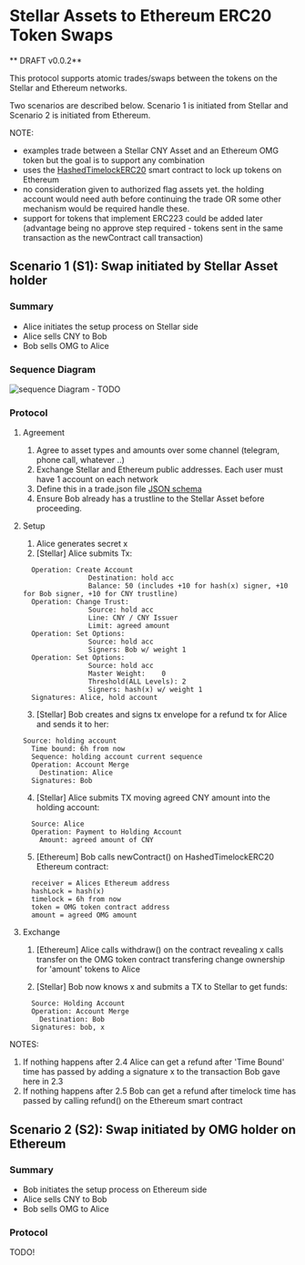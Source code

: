 # Stellar Assets to Ethereum ERC20 Token Swaps

** DRAFT v0.0.2**

This protocol supports atomic trades/swaps between the tokens on the Stellar and Ethereum networks.

Two scenarios are described below. Scenario 1 is initiated from Stellar and Scenario 2 is initiated from Ethereum.

NOTE:
 * examples trade between a Stellar CNY Asset and an Ethereum OMG token but the goal is to support any combination
 * uses the [HashedTimelockERC20](https://github.com/chatch/hashed-timelock-contract-ethereum/blob/ERC20_HTLC/contracts/HashedTimelockERC20.sol) smart contract to lock up tokens on Ethereum
 * no consideration given to authorized flag assets yet. the holding account would need auth before continuing the trade OR some other mechanism would be required handle these.
 * support for tokens that implement ERC223 could be added later (advantage being no approve step required - tokens sent in the same transaction as the newContract call transaction)

## Scenario 1 (S1): Swap initiated by Stellar Asset holder

### Summary
* Alice initiates the setup process on Stellar side
* Alice sells CNY to Bob
* Bob sells OMG to Alice

### Sequence Diagram
![sequence Diagram - TODO](uml/protocol-tokens-scenario1.png)

### Protocol

1. Agreement
    1.  Agree to asset types and amounts over some channel (telegram, phone call, whatever ..)
    2.  Exchange Stellar and Ethereum public addresses. Each user must have 1 account on each network
    3.  Define this in a trade.json file [JSON schema](https://github.com/chatch/xcat/blob/master/src/schema/trade.json)
    4.  Ensure Bob already has a trustline to the Stellar Asset before proceeding.
2. Setup
    1. Alice generates secret x
    2. [Stellar] Alice submits Tx:
    ```
      Operation: Create Account
                    Destination: hold acc
                    Balance: 50 (includes +10 for hash(x) signer, +10 for Bob signer, +10 for CNY trustline)
      Operation: Change Trust:
                    Source: hold acc
                    Line: CNY / CNY Issuer
                    Limit: agreed amount 
      Operation: Set Options:
                    Source: hold acc
                    Signers: Bob w/ weight 1
      Operation: Set Options:
                    Source: hold acc
                    Master Weight:    0
                    Threshold(ALL Levels): 2
                    Signers: hash(x) w/ weight 1
      Signatures: Alice, hold account
    ```
      
    3. [Stellar] Bob creates and signs tx envelope for a refund tx for Alice and sends it to her:
    ```
    Source: holding account
      Time bound: 6h from now
      Sequence: holding account current sequence
      Operation: Account Merge
        Destination: Alice
      Signatures: Bob
    ```

    4. [Stellar] Alice submits TX moving agreed CNY amount into the holding account:
    ```
      Source: Alice
      Operation: Payment to Holding Account
        Amount: agreed amount of CNY
    ```

    5. [Ethereum] Bob calls newContract() on HashedTimelockERC20 Ethereum contract:
    ```
      receiver = Alices Ethereum address
      hashLock = hash(x)
      timelock = 6h from now
      token = OMG token contract address
      amount = agreed OMG amount
    ```
3. Exchange
    1. [Ethereum] Alice calls withdraw() on the contract revealing x
       calls transfer on the OMG token contract transfering change ownership for 'amount' tokens to Alice

    2. [Stellar] Bob now knows x and submits a TX to Stellar to get funds:
    ```
      Source: Holding Account
      Operation: Account Merge
        Destination: Bob
      Signatures: bob, x
    ```

NOTES:
1. If nothing happens after 2.4 Alice can get a refund after 'Time Bound' time has passed by adding a signature x to the transaction Bob gave here in 2.3
2. If nothing happens after 2.5 Bob can get a refund after timelock time has passed by calling refund() on the Ethereum smart contract


## Scenario 2 (S2): Swap initiated by OMG holder on Ethereum

### Summary
* Bob initiates the setup process on Ethereum side
* Alice sells CNY to Bob
* Bob sells OMG to Alice

### Protocol

TODO!

